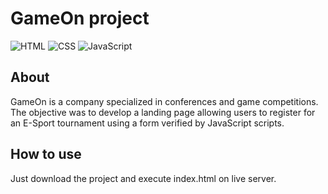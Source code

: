 # GameOn project

![HTML](https://img.shields.io/badge/Language-HTML-orange)
![CSS](https://img.shields.io/badge/Language-CSS-purple)
![JavaScript](https://img.shields.io/badge/Language-JS-yellow)

## About
GameOn is a company specialized in conferences and game competitions. The objective was to develop a landing page allowing users to register for an E-Sport tournament using a form verified by JavaScript scripts.

## How to use
Just download the project and execute index.html on live server.